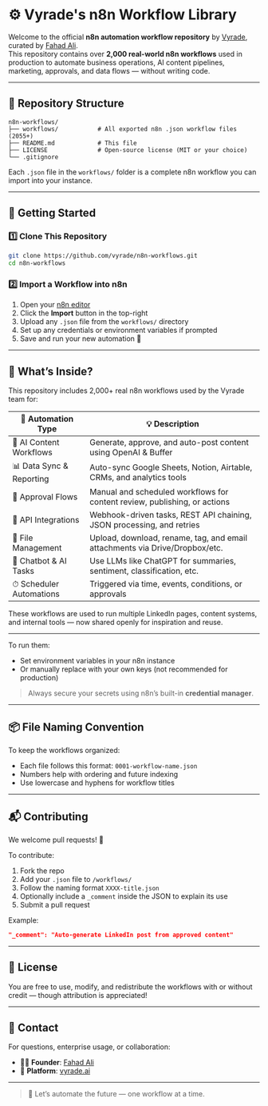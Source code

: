 
# ⚙️ Vyrade's n8n Workflow Library

Welcome to the official **n8n automation workflow repository** by [Vyrade](https://vyrade.ai), curated by [Fahad Ali](https://github.com/fahad-ali).  
This repository contains over **2,000 real-world n8n workflows** used in production to automate business operations, AI content pipelines, marketing, approvals, and data flows — without writing code.

---

## 📁 Repository Structure

```
n8n-workflows/
├── workflows/           # All exported n8n .json workflow files (2055+)
├── README.md            # This file
├── LICENSE              # Open-source license (MIT or your choice)
└── .gitignore
```

Each `.json` file in the `workflows/` folder is a complete n8n workflow you can import into your instance.

---

## 🚀 Getting Started

### 1️⃣ Clone This Repository

```bash
git clone https://github.com/vyrade/n8n-workflows.git
cd n8n-workflows
```

### 2️⃣ Import a Workflow into n8n

1. Open your [n8n editor](https://n8n.io)
2. Click the **Import** button in the top-right
3. Upload any `.json` file from the `workflows/` directory
4. Set up any credentials or environment variables if prompted
5. Save and run your new automation 🎉

---

## 🧠 What’s Inside?

This repository includes 2,000+ real n8n workflows used by the Vyrade team for:

| 🔧 Automation Type        | 💡 Description                                                                |
|--------------------------|-------------------------------------------------------------------------------|
| 🧠 AI Content Workflows   | Generate, approve, and auto-post content using OpenAI & Buffer                |
| 📊 Data Sync & Reporting  | Auto-sync Google Sheets, Notion, Airtable, CRMs, and analytics tools          |
| 🔁 Approval Flows         | Manual and scheduled workflows for content review, publishing, or actions     |
| 📡 API Integrations       | Webhook-driven tasks, REST API chaining, JSON processing, and retries         |
| 📂 File Management        | Upload, download, rename, tag, and email attachments via Drive/Dropbox/etc.   |
| 🤖 Chatbot & AI Tasks     | Use LLMs like ChatGPT for summaries, sentiment, classification, etc.          |
| ⏱ Scheduler Automations  | Triggered via time, events, conditions, or approvals                          |

These workflows are used to run multiple LinkedIn pages, content systems, and internal tools — now shared openly for inspiration and reuse.

---

To run them:
- Set environment variables in your n8n instance
- Or manually replace with your own keys (not recommended for production)

> Always secure your secrets using n8n’s built-in **credential manager**.

---

## 📦 File Naming Convention

To keep the workflows organized:
- Each file follows this format: `0001-workflow-name.json`
- Numbers help with ordering and future indexing
- Use lowercase and hyphens for workflow titles

---

## 📬 Contributing

We welcome pull requests! 🚀

To contribute:
1. Fork the repo
2. Add your `.json` file to `/workflows/`
3. Follow the naming format `XXXX-title.json`
4. Optionally include a `_comment` inside the JSON to explain its use
5. Submit a pull request

Example:

```json
"_comment": "Auto-generate LinkedIn post from approved content"
```

---

## 📄 License

You are free to use, modify, and redistribute the workflows with or without credit — though attribution is appreciated!

---

## 📣 Contact

For questions, enterprise usage, or collaboration:

- 👨‍💼 **Founder**: [Fahad Ali](https://github.com/vyradeai)
- 🧠 **Platform**: [vyrade.ai](https://www.vyrade.ai)

---

> 🚀 Let’s automate the future — one workflow at a time.
